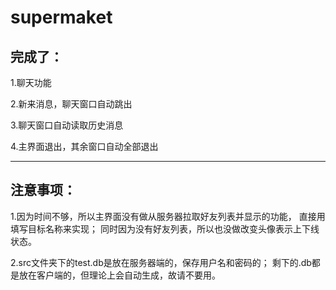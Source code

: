 # supermaket
## 完成了：
1.聊天功能

2.新来消息，聊天窗口自动跳出

3.聊天窗口自动读取历史消息

4.主界面退出，其余窗口自动全部退出

-------------------------------
## 注意事项：
1.因为时间不够，所以主界面没有做从服务器拉取好友列表并显示的功能，
直接用填写目标名称来实现；
同时因为没有好友列表，所以也没做改变头像表示上下线状态。

2.src文件夹下的test.db是放在服务器端的，保存用户名和密码的；
剩下的.db都是放在客户端的，但理论上会自动生成，故请不要用。